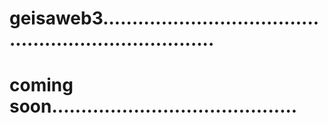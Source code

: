 # geisaweb3........................................................................
# coming soon..........................................
